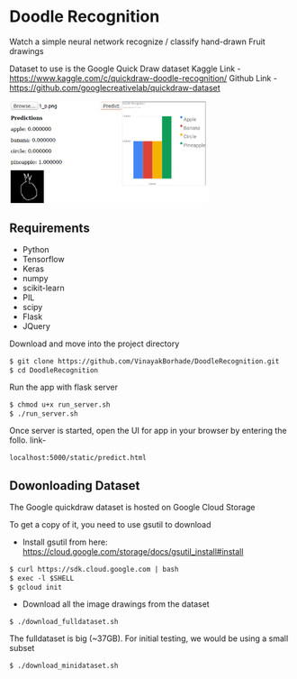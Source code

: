 # Doodle Recognition
Watch a simple neural network  recognize / classify hand-drawn Fruit drawings

Dataset to use is the Google Quick Draw dataset
Kaggle Link - https://www.kaggle.com/c/quickdraw-doodle-recognition/
Github Link - https://github.com/googlecreativelab/quickdraw-dataset 

<img src="https://github.com/VinayakBorhade/DoodleRecognition/blob/master/samples/results.PNG" width="70%" />

## Requirements
* Python
* Tensorflow
* Keras
* numpy
* scikit-learn
* PIL
* scipy
* Flask
* JQuery

Download and move into the project directory
```
$ git clone https://github.com/VinayakBorhade/DoodleRecognition.git
$ cd DoodleRecognition
```

Run the app with flask server
```
$ chmod u+x run_server.sh
$ ./run_server.sh
```

Once server is started, open the UI for app in your browser by entering the follo. link- 
```
localhost:5000/static/predict.html
```

## Dowonloading Dataset

The Google quickdraw dataset is hosted on Google Cloud Storage

To get a copy of it, you need to use gsutil to download
* Install gsutil from here: https://cloud.google.com/storage/docs/gsutil_install#install
```
$ curl https://sdk.cloud.google.com | bash
$ exec -l $SHELL
$ gcloud init
```

* Download all the image drawings from the dataset
```
$ ./download_fulldataset.sh
```

The fulldataset is big (~37GB). For initial testing, we would be using a small subset

```
$ ./download_minidataset.sh
```
